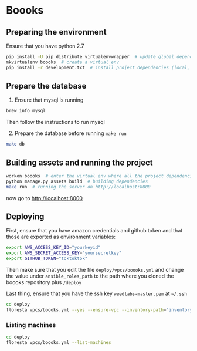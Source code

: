 # Boooks


## Preparing the environment


Ensure that you have python 2.7


```bash
pip install -U pip distribute virtualenvwrapper  # update global dependencies
mkvirtualenv boooks  # create a virtual env
pip install -r development.txt  # install project dependencies (local, because are only used by this project)
```

## Prepare the database

1. Ensure that mysql is running

```bash
brew info mysql
```
Then follow the instructions to run mysql

2. Prepare the database before running `make run`

```bash
make db
```


## Building assets and running the project

```bash
workon boooks  # enter the virtual env where all the project dependencies are installed
python manage.py assets build  # building dependencies
make run  # running the server on http://localhost:8000
```

now go to [http://localhost:8000](http://localhost:8000)


## Deploying

First, ensure that you have amazon credentials and github token and that those are exported as environment variables:

```bash
export AWS_ACCESS_KEY_ID="yourkeyid"
export AWS_SECRET_ACCESS_KEY="yoursecretkey"
export GITHUB_TOKEN="toktoktok"
```

Then make sure that you edit the file `deploy/vpcs/boooks.yml` and change the value under `ansible_roles_path` to the path where you cloned the boooks repository plus `/deploy`

Last thing, ensure that you have the ssh key `weedlabs-master.pem` at `~/.ssh`

```bash
cd deploy
floresta vpcs/boooks.yml --yes --ensure-vpc --inventory-path="inventory" --ansible -vvvv -M library -u ubuntu --extra-vars='{"github_token":"$(GITHUB_TOKEN)","AWS_ACCESS_KEY_ID":"$(AWS_ACCESS_KEY_ID)","AWS_SECRET_ACCESS_KEY":"$(AWS_SECRET_ACCESS_KEY)"}'
```

### Listing machines

```bash
cd deploy
floresta vpcs/boooks.yml --list-machines
```
